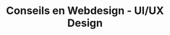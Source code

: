 ---
layout: page_webdesign
permalink: /webdesign/
title: Conseils en Webdesign - UI/UX Design
description:  Des interfaces web uniques et adaptées à vos besoins en stratégies web et digitales en Occitanie (Toulouse et Montauban)
icon: <i class="fas fa-palette text-purple"></i>
name-badge: Design Web professionnel pour les interfaces
title-h1: Webdesign
lead-title: Des interfaces web uniques et adaptées 
webdesign-title: Concevez des interfaces web pour vos utilisateurs
webdesign-body: Améliorez votre taux de conversion grâce à l’UX/UI design. L’utilisateur peut décider de quitter ou de rester sur une page en un laps de temps très court, avec des conséquences en terme de visites importantes. Il faut pouvoir séduire par l'interface utilisateur le visiteur de votre site ou web application, et lui donner envie de continuer la navigation sur votre site ou web app.
ux:
    title: UX / UI Design
    body1: L'UX (User Experience) Design est une démarche qui permet de concevoir des produits numériques (digitaux) autour de l'utilisateur. 
    body2: L’expérience utilisateur représente la base de la création d’un site Web et internet. 
    body3: Avant de savoir comment vendre vos services ou vos produits, il va vous falloir déjà connaître votre cible et quel est le meilleur moyen de le faire.
ergo:
    title: Ergonomie Web App & Site Web
    body1: L’ergonomie permet d’éliminer des points de friction dans la conversion de vos utilisateurs. 
    body2: Si vos utilisateurs sont satisfaits par l’utilisation de votre site, vous aurez de fortes chances d’augmenter votre nombre d’utilisateurs et votre taux de conversion.
bpw:
    title: Bonnes pratiques web & Accessibilité
    body1: L'accessibilité web est un domaine d’une grande importance pour l’utilisateur et pour les moteurs de recherche. 
    body2: Votre site doit être accessible à la majorité et répondre à des critères de qualité comme le RGAA (Référentiel général d'Accessibilité pour les Administrations) ou le référentiel OpQuast.
form-contact-lead:
    title: Besoin d'une interface web professionnelle ?
    body: Obtenez un meilleur taux de conversion grâce à une interface graphique et visuelle qui réponde aux besoins des utilisateurs
---